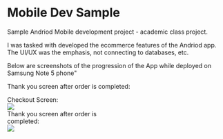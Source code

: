 # Mobile Dev Sample

Sample Andriod Mobile development project - academic class project.

I was tasked with developed the ecommerce features of the Andriod app.
The UI/UX was the emphasis, not connecting to databases, etc.

Below are screenshots of the progression of the App while deployed on Samsung Note 5 phone"



Thank you screen after order is completed:
<div>
  <div style="width: 50%">
    Checkout Screen:<br>
    <img src="https:agoracart.com/images/screenshot_checkout-sm.png">
  </div>
  <div style="width: 50%">
    Thank you screen after order is completed:<br>
    <img src="https:agoracart.com/images/screenshot_thanks-sm.png">
  </div>
</div>
